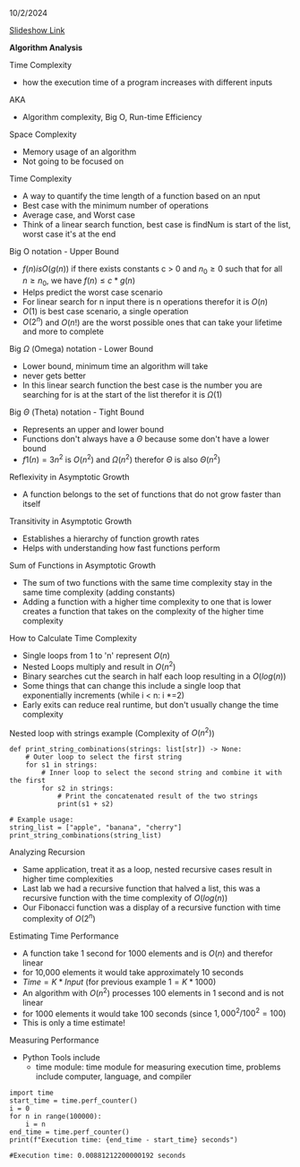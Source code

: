 10/2/2024

[Slideshow Link](https://docs.google.com/presentation/d/1lKso0LivCzTlT36f5o0hFIDT_nhZFQT7RnTogD1dYXk/edit?usp=sharing)

**Algorithm Analysis**

Time Complexity
 - how the execution time of a program increases with different inputs

AKA
 - Algorithm complexity, Big O, Run-time Efficiency

Space Complexity
 - Memory usage of an algorithm
 - Not going to be focused on


Time Complexity
 - A way to quantify the time length of a function based on an nput
 - Best case with the minimum number of operations
 - Average case, and Worst case
 - Think of a linear search function, best case is findNum is start of the list, worst case it's at the end

Big O notation - Upper Bound
 - $f(n)  is  O(g(n))$ if there exists constants c > 0 and $n_0 \ge 0$ such that for all $n \ge n_0$, we have $f(n) \le c * g(n)$
 - Helps predict the worst case scenario
 - For linear search for n input there is n operations therefor it is $O(n)$
 - $O(1)$ is best case scenario, a single operation
 - $O(2^n)$ and $O(n!)$ are the worst possible ones that can take your lifetime and more to complete

Big  $\Omega$ (Omega) notation - Lower Bound
 - Lower bound, minimum time an algorithm will take
 - never gets better
 - In this linear search function the best case is the number you are searching for is at the start of the list therefor it is $\Omega (1)$

Big $\Theta$ (Theta) notation - Tight Bound
 - Represents an upper and lower bound
 - Functions don't always have a $\Theta$ because some don't have a lower bound
 - $f1(n) = 3n^2$ is $O(n^2)$ and $\Omega(n^2)$ therefor $\Theta$ is also $\Theta(n^2)$

Reflexivity in Asymptotic Growth
 - A function belongs to the set of functions that do not grow faster than itself

Transitivity in Asymptotic Growth
 - Establishes a hierarchy of function growth rates
 - Helps with understanding how fast functions perform

Sum of Functions in Asymptotic Growth
 - The sum of two functions with the same time complexity stay in the same time complexity (adding constants)
 - Adding a function with a higher time complexity to one that is lower creates a function that takes on the complexity of the higher time complexity

How to Calculate Time Complexity
 - Single loops from 1 to 'n' represent $O(n)$
 - Nested Loops multiply and result in $O(n^2)$
 - Binary searches cut the search in half each loop resulting in a $O(log(n))$
 - Some things that can change this include a single loop that exponentially increments (while i < n: i *=2)
 - Early exits can reduce real runtime, but don't usually change the time complexity

Nested loop with strings example (Complexity of $O(n^2)$)
```
def print_string_combinations(strings: list[str]) -> None:
    # Outer loop to select the first string
    for s1 in strings:
        # Inner loop to select the second string and combine it with the first
        for s2 in strings:
            # Print the concatenated result of the two strings
            print(s1 + s2)
  
# Example usage:
string_list = ["apple", "banana", "cherry"]
print_string_combinations(string_list)
```

Analyzing Recursion
 - Same application, treat it as a loop, nested recursive cases result in higher time complexities
 - Last lab we had a recursive function that halved a list, this was a recursive function with the time complexity of $O(log(n))$
 - Our Fibonacci function was a display of a recursive function with time complexity of $O(2^n)$

Estimating Time Performance
- A function take 1 second for 1000 elements and is $O(n)$ and therefor linear
- for 10,000 elements it would take approximately 10 seconds
- $Time = K * Input$ (for previous example $1 = K * 1000$)
- An algorithm with $O(n^2)$ processes 100 elements in 1 second and is not linear
- for 1000 elements it would take 100 seconds (since $1,000^2 / 100^2 = 100$)
- This is only a time estimate!

Measuring Performance
 - Python Tools include 
	 -  time module: time module for measuring execution time, problems include computer, language, and compiler
```
import time
start_time = time.perf_counter()
i = 0 
for n in range(100000):
	i = n 
end_time = time.perf_counter()
print(f"Execution time: {end_time - start_time} seconds")

#Execution time: 0.00881212200000192 seconds
```